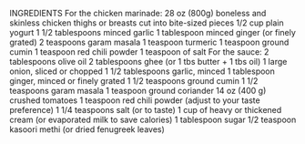 INGREDIENTS
For the chicken marinade:
28 oz (800g) boneless and skinless chicken thighs or breasts cut into bite-sized pieces
1/2 cup plain yogurt
1 1/2 tablespoons minced garlic
1 tablespoon minced ginger (or finely grated)
2 teaspoons garam masala
1 teaspoon turmeric
1 teaspoon ground cumin
1 teaspoon red chili powder
1 teaspoon of salt
For the sauce:
2 tablespoons olive oil
2 tablespoons ghee (or 1 tbs butter + 1 tbs oil)
1 large onion, sliced or chopped
1 1/2 tablespoons garlic, minced
1 tablespoon ginger, minced or finely grated
1 1/2 teaspoons ground cumin
1 1/2 teaspoons garam masala
1 teaspoon ground coriander
14 oz (400 g) crushed tomatoes
1 teaspoon red chili powder (adjust to your taste preference)
1 1/4 teaspoons salt (or to taste)
1 cup of heavy or thickened cream (or evaporated milk to save calories)
1 tablespoon sugar
1/2 teaspoon kasoori methi (or dried fenugreek leaves)